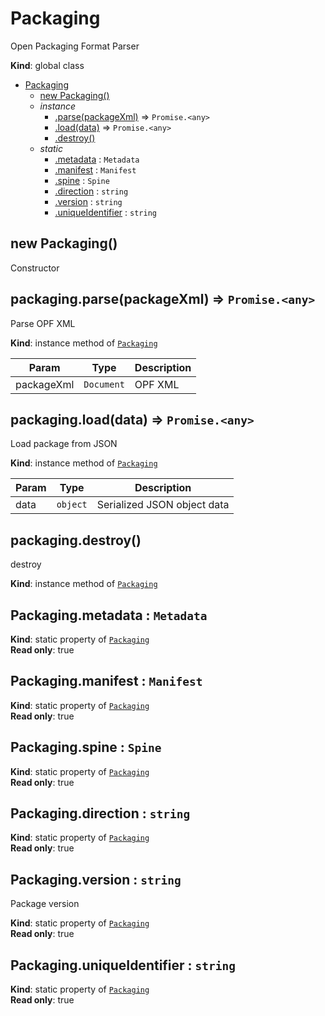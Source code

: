 <a name="Packaging"></a>

# Packaging
Open Packaging Format Parser

**Kind**: global class  

* [Packaging](#Packaging)
    * [new Packaging()](#new_Packaging_new)
    * _instance_
        * [.parse(packageXml)](#Packaging+parse) ⇒ <code>Promise.&lt;any&gt;</code>
        * [.load(data)](#Packaging+load) ⇒ <code>Promise.&lt;any&gt;</code>
        * [.destroy()](#Packaging+destroy)
    * _static_
        * [.metadata](#Packaging.metadata) : <code>Metadata</code>
        * [.manifest](#Packaging.manifest) : <code>Manifest</code>
        * [.spine](#Packaging.spine) : <code>Spine</code>
        * [.direction](#Packaging.direction) : <code>string</code>
        * [.version](#Packaging.version) : <code>string</code>
        * [.uniqueIdentifier](#Packaging.uniqueIdentifier) : <code>string</code>

<a name="new_Packaging_new"></a>

## new Packaging()
Constructor

<a name="Packaging+parse"></a>

## packaging.parse(packageXml) ⇒ <code>Promise.&lt;any&gt;</code>
Parse OPF XML

**Kind**: instance method of [<code>Packaging</code>](#Packaging)  

| Param | Type | Description |
| --- | --- | --- |
| packageXml | <code>Document</code> | OPF XML |

<a name="Packaging+load"></a>

## packaging.load(data) ⇒ <code>Promise.&lt;any&gt;</code>
Load package from JSON

**Kind**: instance method of [<code>Packaging</code>](#Packaging)  

| Param | Type | Description |
| --- | --- | --- |
| data | <code>object</code> | Serialized JSON object data |

<a name="Packaging+destroy"></a>

## packaging.destroy()
destroy

**Kind**: instance method of [<code>Packaging</code>](#Packaging)  
<a name="Packaging.metadata"></a>

## Packaging.metadata : <code>Metadata</code>
**Kind**: static property of [<code>Packaging</code>](#Packaging)  
**Read only**: true  
<a name="Packaging.manifest"></a>

## Packaging.manifest : <code>Manifest</code>
**Kind**: static property of [<code>Packaging</code>](#Packaging)  
**Read only**: true  
<a name="Packaging.spine"></a>

## Packaging.spine : <code>Spine</code>
**Kind**: static property of [<code>Packaging</code>](#Packaging)  
**Read only**: true  
<a name="Packaging.direction"></a>

## Packaging.direction : <code>string</code>
**Kind**: static property of [<code>Packaging</code>](#Packaging)  
**Read only**: true  
<a name="Packaging.version"></a>

## Packaging.version : <code>string</code>
Package version

**Kind**: static property of [<code>Packaging</code>](#Packaging)  
**Read only**: true  
<a name="Packaging.uniqueIdentifier"></a>

## Packaging.uniqueIdentifier : <code>string</code>
**Kind**: static property of [<code>Packaging</code>](#Packaging)  
**Read only**: true  
